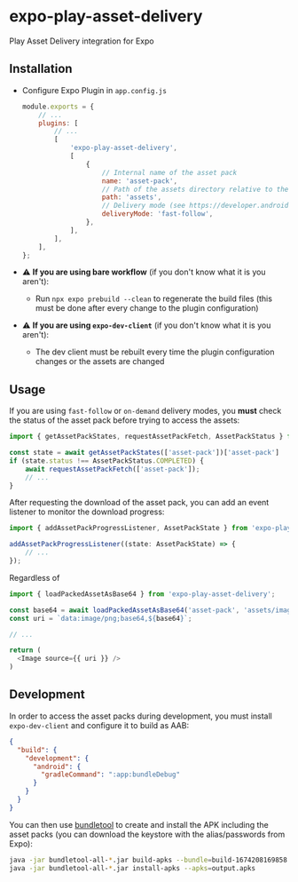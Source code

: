 # expo-play-asset-delivery

Play Asset Delivery integration for Expo

## Installation

- Configure Expo Plugin in `app.config.js`
  ```js
  module.exports = {
      // ...
      plugins: [
          // ...
          [
              'expo-play-asset-delivery',
              [
                  {
                      // Internal name of the asset pack
                      name: 'asset-pack',
                      // Path of the assets directory relative to the (Expo) project root folder
                      path: 'assets',
                      // Delivery mode (see https://developer.android.com/guide/playcore/asset-delivery#delivery-modes)
                      deliveryMode: 'fast-follow',
                  },
              ],
          ],
      ],
  };
  ```
  
- :warning: **If you are using bare workflow** (if you don't know what it is you aren't):
  - Run `npx expo prebuild --clean` to regenerate the build files (this must be done after every change to the plugin configuration)
- :warning: **If you are using `expo-dev-client`** (if you don't know what it is you aren't):
  - The dev client must be rebuilt every time the plugin configuration changes or the assets are changed

## Usage

If you are using `fast-follow` or `on-demand` delivery modes, you **must** check the status of the asset pack before
trying to access the assets:
```js
import { getAssetPackStates, requestAssetPackFetch, AssetPackStatus } from 'expo-play-asset-delivery';

const state = await getAssetPackStates(['asset-pack'])['asset-pack']
if (state.status !== AssetPackStatus.COMPLETED) {
    await requestAssetPackFetch(['asset-pack']);
    // ...
}
```

After requesting the download of the asset pack, you can add an event listener to monitor the download progress:
```js
import { addAssetPackProgressListener, AssetPackState } from 'expo-play-asset-delivery';

addAssetPackProgressListener((state: AssetPackState) => {
    // ...
});
```

Regardless of 
```js
import { loadPackedAssetAsBase64 } from 'expo-play-asset-delivery';

const base64 = await loadPackedAssetAsBase64('asset-pack', 'assets/image.png');
const uri = `data:image/png;base64,${base64}`;

// ...

return (
  <Image source={{ uri }} />
)
```

## Development
In order to access the asset packs during development, you must install `expo-dev-client` and configure it to build as AAB:
```json
{
  "build": {
    "development": {
      "android": {
        "gradleCommand": ":app:bundleDebug"
      }
    }
  }
}
```

You can then use [bundletool](https://github.com/google/bundletool) to create and install the APK including the asset packs (you can download the keystore with the alias/passwords from Expo):
```sh
java -jar bundletool-all-*.jar build-apks --bundle=build-1674208169858.aab --output output.apks --local-testing --ks=keystore.jks --ks-key-alias=<keyalias>
java -jar bundletool-all-*.jar install-apks --apks=output.apks
```